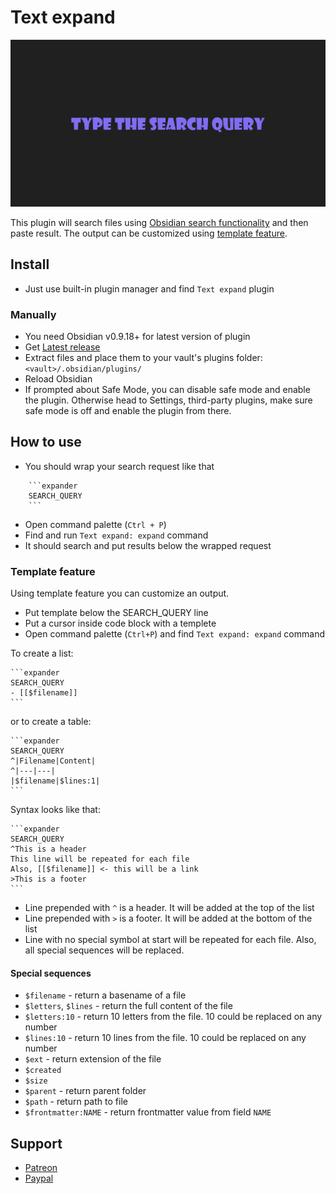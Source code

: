 # Text expand

![](./screenshots/1.gif)

This plugin will search files using [Obsidian search functionality](https://publish.obsidian.md/help/Plugins/Search) 
and then paste result. The output can be customized using [template feature](#template-feature).

## Install
- Just use built-in plugin manager and find `Text expand` plugin
### Manually
- You need Obsidian v0.9.18+ for latest version of plugin
- Get [Latest release](https://github.com/mrjackphil/obsidian-text-expand/releases/latest)
- Extract files and place them to your vault's plugins folder: `<vault>/.obsidian/plugins/`
- Reload Obsidian
- If prompted about Safe Mode, you can disable safe mode and enable the plugin. Otherwise head to Settings, third-party plugins, make sure safe mode is off and enable the plugin from there.

## How to use
- You should wrap your search request like that
```
    ```expander
    SEARCH_QUERY
    ```
```
- Open command palette (`Ctrl + P`)
- Find and run `Text expand: expand` command
- It should search and put results below the wrapped request

### Template feature
Using template feature you can customize an output. 
- Put template below the SEARCH_QUERY line
- Put a cursor inside code block with a templete 
-   Open command palette (`Ctrl+P`) and find `Text expand: expand` command

To create a list:

    ```expander
    SEARCH_QUERY
    - [[$filename]]
    ```

or to create a table:

    ```expander
    SEARCH_QUERY
    ^|Filename|Content|
    ^|---|---|
    |$filename|$lines:1|
    ```


Syntax looks like that:

    ```expander
    SEARCH_QUERY
    ^This is a header
    This line will be repeated for each file
    Also, [[$filename]] <- this will be a link
    >This is a footer
    ```

- Line prepended with `^` is a header. It will be added at the top of the list
- Line prepended with `>` is a footer. It will be added at the bottom of the list
- Line with no special symbol at start will be repeated for each file. Also, all special sequences will be replaced.

#### Special sequences
- `$filename` - return a basename of a file
- `$letters`, `$lines` - return the full content of the file
- `$letters:10` - return 10 letters from the file. 10 could be replaced on any number
- `$lines:10` - return 10 lines from the file. 10 could be replaced on any number
- `$ext` - return extension of the file
- `$created`
- `$size`
- `$parent` - return parent folder
- `$path` - return path to file 
- `$frontmatter:NAME` - return frontmatter value from field `NAME`

## Support
- [Patreon](https://patreon.com/mrjackphil)
- [Paypal](https://www.paypal.com/paypalme/mrjackphil)

